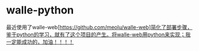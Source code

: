 # walle-python
最近使用了walle-web[https://github.com/meolu/walle-web]简化了部署步骤，鉴于python的学习，就有了这个项目的产生。将walle-web用python来实现；我一定能成功的，加油！！！！